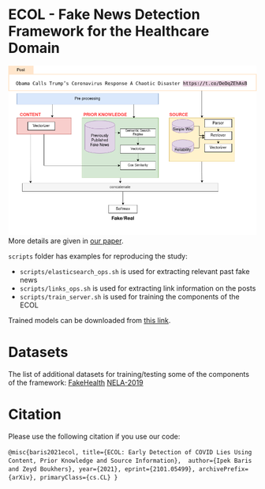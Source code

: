 # ECOL - Fake News Detection Framework for the Healthcare Domain 
![framework](images/FakeNewsDetectionFramework.png) More details are given in [our paper](https://arxiv.org/abs/2101.05499).

`scripts` folder has examples for reproducing the study:

* `scripts/elasticsearch_ops.sh` is used for extracting relevant past fake news
* `scripts/links_ops.sh` is used for extracting link information on the posts
* `scripts/train_server.sh` is used for training the components of the ECOL

Trained models can be downloaded from [this link](https://www.dropbox.com/sh/yn078rcvv6zfgia/AADT4rVCpYxEtLO46JETj4mTa?dl=0).

# Datasets
The list of additional datasets for training/testing some of the components of the framework:
[FakeHealth](https://zenodo.org/record/3862989)
[NELA-2019](https://dataverse.harvard.edu/dataset.xhtml?persistentId=doi:10.7910/DVN/O7FWPO)

# Citation
Please use the following citation if you use our code:

`@misc{baris2021ecol,
      title={ECOL: Early Detection of COVID Lies Using Content, Prior Knowledge and Source Information}, 
      author={Ipek Baris and Zeyd Boukhers},
      year={2021},
      eprint={2101.05499},
      archivePrefix={arXiv},
      primaryClass={cs.CL}
}`